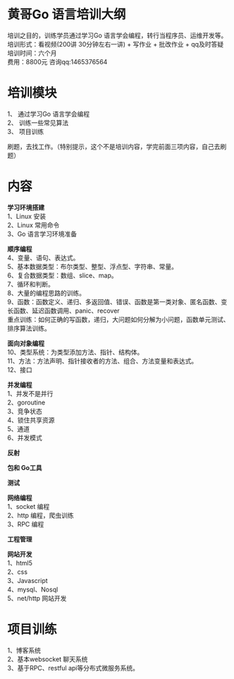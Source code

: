 # 黄哥Go 语言培训大纲

培训之目的，训练学员通过学习Go 语言学会编程，转行当程序员、运维开发等。   
培训形式：看视频(200讲 30分钟左右一讲) + 写作业 + 批改作业 + qq及时答疑    
培训时间：六个月     
费用：8800元  咨询qq:1465376564    

# 培训模块    

1、 通过学习Go 语言学会编程    
2、 训练一些常见算法    
3、 项目训练    

刷题，去找工作。（特别提示，这个不是培训内容，学完前面三项内容，自己去刷题）    

# 内容    
**学习环境搭建**    
1、Linux 安装    
2、Linux 常用命令    
3、Go 语言学习环境准备    

**顺序编程**    
4、变量、语句、表达式。    
5、基本数据类型：布尔类型、整型、浮点型、字符串、常量。   
6、复合数据类型：数组、slice、map。    
7、循环和判断。    
8、大量的编程思路的训练。    
9、函数：函数定义、递归、多返回值、错误、函数是第一类对象、匿名函数、变长函数、延迟函数调用、panic、recover    
重点训练：如何正确的写函数，递归，大问题如何分解为小问题，函数单元测试、排序算法训练。    

**面向对象编程**    
10、类型系统：为类型添加方法、指针、结构体。    
11、方法：方法声明、指针接收者的方法、组合、方法变量和表达式。   
12、接口   

**并发编程**    
1、并发不是并行    
2、goroutine    
3、竞争状态    
4、锁住共享资源    
5、通道    
6、并发模式    

**反射**    

**包和 Go工具**    

**测试**    


**网络编程**    
1、socket 编程    
2、http 编程，爬虫训练   
3、RPC 编程    

**工程管理**    

**网站开发**    
1、html5    
2、css    
3、Javascript    
4、mysql、Nosql    
5、net/http 网站开发    


# 项目训练    
1、博客系统    
2、基本websocket 聊天系统    
3、基于RPC、restful api等分布式微服务系统。    








